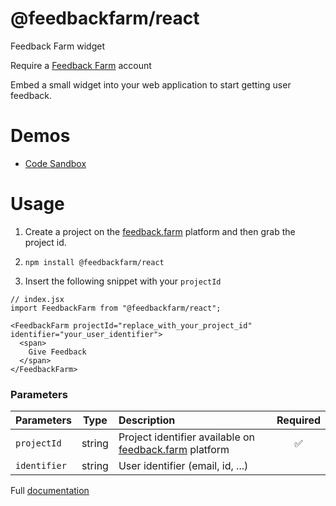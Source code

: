 # @feedbackfarm/react

Feedback Farm widget

Require a [Feedback Farm](https://feedback.farm) account

Embed a small widget into your web application to start getting user feedback.

# Demos

- [Code Sandbox](https://codesandbox.io/s/feedbackfarm-react-bsklw)

# Usage

1. Create a project on the [feedback.farm](https://feedback.farm) platform and then grab the project id.

2. `npm install @feedbackfarm/react`

3. Insert the following snippet with your `projectId`

```
// index.jsx
import FeedbackFarm from "@feedbackfarm/react";

<FeedbackFarm projectId="replace_with_your_project_id" identifier="your_user_identifier">
  <span>
    Give Feedback
  </span>
</FeedbackFarm>
```

### Parameters

| Parameters   |  Type  | Description                                                             | Required |
| ------------ | :----: | :---------------------------------------------------------------------- | :------: |
| `projectId`  | string | Project identifier available on [feedback.farm](feedback.farm) platform |    ✅    |
| `identifier` | string | User identifier (email, id, ...)                                        |          |

Full [documentation](https://www.notion.so/Embed-Widget-In-Your-React-Website-6feaf05619c4461d832c7c685c664c33)
